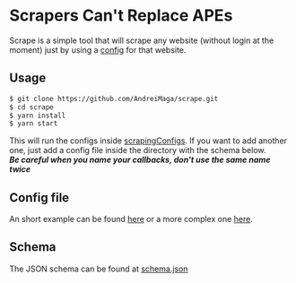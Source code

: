 # Scrapers Can't Replace APEs

Scrape is a simple tool that will scrape any website (without login at the moment) just by using a [config](scrapingConfigs/books.toscrape.json) for that website.

## Usage
```bash
$ git clone https://github.com/AndreiMaga/scrape.git
$ cd scrape
$ yarn install
$ yarn start
```

This will run the configs inside [scrapingConfigs](scrapingConfigs/). If you want to add another one, just add a config file inside the directory with the schema below.  
***Be careful when you name your callbacks, don't use the same name twice***


## Config file
An short example can be found [here](scrapingConfigs/books.toscrape.json) or a more complex one [here](scrapingConfigs/youtube.json).

## Schema

The JSON schema can be found at [schema.json](schema.json)